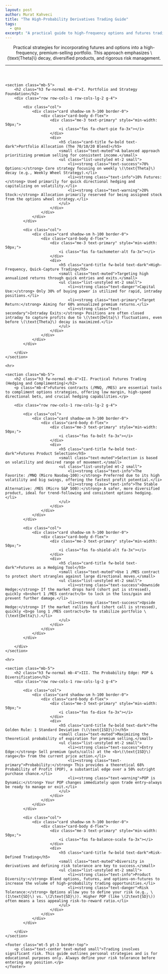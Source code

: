 ```yaml
---
layout: post
author: Murat Kahveci
title: "The High-Probability Derivatives Trading Guide"
tags:
  - qma
excerpt: "A practical guide to high-frequency options and futures trading, focusing on Theta decay, futures hedging, and portfolio diversification as practiced by Dr. Kahveci."
---
```


<div class="container my-5">
    <header class="mb-5">
        <p class="lead">Practical strategies for incorporating futures and options into a high-frequency, premium-selling portfolio. This approach emphasizes \(\text{Theta}\) decay, diversified products, and rigorous risk management.</p>
        <hr>
    </header>

    <section class="mb-5">
        <h2 class="h3 fw-normal mb-4">I. Portfolio and Strategy Foundation</h2>
        <div class="row row-cols-1 row-cols-lg-2 g-4">

            <div class="col">
                <div class="card shadow-sm h-100 border-0">
                    <div class="card-body d-flex">
                        <div class="me-3 text-primary" style="min-width: 50px;">
                            <i class="fas fa-chart-pie fa-3x"></i>
                        </div>
                        <div>
                            <h5 class="card-title fw-bold text-dark">Portfolio Allocation (The 70/10/20 Blend)</h5>
                            <small class="text-muted">A balanced approach prioritizing premium selling for consistent income.</small>
                            <ul class="list-unstyled mt-2 small">
                                <li><strong class="text-success">70% Options:</strong> Core strategy focusing on weekly \(\text{Theta}\) decay (e.g., Weekly Wheel Strategy).</li>
                                <li><strong class="text-info">10% Futures:</strong> Used primarily for quick directional hedging and capitalizing on volatility.</li>
                                <li><strong class="text-warning">20% Stock:</strong> Allocation primarily reserved for being assigned stock from the options wheel strategy.</li>
                            </ul>
                        </div>
                    </div>
                </div>
            </div>

            <div class="col">
                <div class="card shadow-sm h-100 border-0">
                    <div class="card-body d-flex">
                        <div class="me-3 text-primary" style="min-width: 50px;">
                            <i class="fas fa-tachometer-alt fa-3x"></i>
                        </div>
                        <div>
                            <h5 class="card-title fw-bold text-dark">High-Frequency, Quick-Capture Trading</h5>
                            <small class="text-muted">Targeting high annualized returns through quick entries and exits.</small>
                            <ul class="list-unstyled mt-2 small">
                                <li><strong class="text-danger">Capital Use:</strong> Only 30% of buying power is utilized for rapid, intraday positions.</li>
                                <li><strong class="text-primary">Target Return:</strong> Aiming for 60% annualized premium returns.</li>
                                <li><strong class="text-secondary">Intraday Exits:</strong> Positions are often closed intraday to capture profits due to \(\text{Delta}\) fluctuations, even before \(\text{Theta}\) decay is maximized.</li>
                            </ul>
                        </div>
                    </div>
                </div>
            </div>

        </div>
    </section>

    <hr>

    <section class="mb-5">
        <h2 class="h3 fw-normal mb-4">II. Practical Futures Trading (Hedging and Complimenting)</h2>
        <p class="mb-4">Futures contracts (/MNQ, /MES) are essential tools to compliment options strategies, offering low margin, high-speed directional bets, and crucial hedging capabilities.</p>
        
        <div class="row row-cols-1 row-cols-lg-2 g-4">

            <div class="col">
                <div class="card shadow-sm h-100 border-0">
                    <div class="card-body d-flex">
                        <div class="me-3 text-primary" style="min-width: 50px;">
                            <i class="fas fa-bolt fa-3x"></i>
                        </div>
                        <div>
                            <h5 class="card-title fw-bold text-dark">Futures Product Selection</h5>
                            <small class="text-muted">Selection is based on volatility and desired range of movement.</small>
                            <ul class="list-unstyled mt-2 small">
                                <li><strong class="text-info">The Favorite: /MNQ (Micro Nasdaq-100):</strong> Preferred due to its high volatility and big swings, offering the fastest profit potential.</li>
                                <li><strong class="text-info">The Stable Alternative: /MES (Micro S&P 500):</strong> A safer, more diversified product, ideal for trend-following and consistent options hedging.</li>
                            </ul>
                        </div>
                    </div>
                </div>
            </div>

            <div class="col">
                <div class="card shadow-sm h-100 border-0">
                    <div class="card-body d-flex">
                        <div class="me-3 text-primary" style="min-width: 50px;">
                            <i class="fas fa-shield-alt fa-3x"></i>
                        </div>
                        <div>
                            <h5 class="card-title fw-bold text-dark">Futures as a Hedging Tool</h5>
                            <small class="text-muted">Use 1 /MES contract to protect short strangles against large directional moves.</small>
                            <ul class="list-unstyled mt-2 small">
                                <li><strong class="text-success">Downside Hedge:</strong> If the market drops hard (short put is stressed), quickly <b>short 1 /MES contract</b> to lock in the loss/gain and prevent further damage.</li>
                                <li><strong class="text-success">Upside Hedge:</strong> If the market rallies hard (short call is stressed), quickly <b>go long 1 /MES contract</b> to stabilize portfolio \(\text{Delta}\).</li>
                            </ul>
                        </div>
                    </div>
                </div>
            </div>

        </div>
    </section>

    <hr>

    <section class="mb-5">
        <h2 class="h3 fw-normal mb-4">III. The Probability Edge: POP & Diversification</h2>
        <div class="row row-cols-1 row-cols-lg-2 g-4">
            
            <div class="col">
                <div class="card shadow-sm h-100 border-0">
                    <div class="card-body d-flex">
                        <div class="me-3 text-primary" style="min-width: 50px;">
                            <i class="fas fa-dice fa-3x"></i>
                        </div>
                        <div>
                            <h5 class="card-title fw-bold text-dark">The Golden Rule: 1 Standard Deviation (\(\text{1SD}\))</h5>
                            <small class="text-muted">Maximizing the theoretical probability of expiration for premium selling.</small>
                            <ul class="list-unstyled mt-2 small">
                                <li><strong class="text-success">Entry Edge:</strong> Sell premium (puts/calls) at the <b>\(\text{1SD}\) range</b> from the current price action.</li>
                                <li><strong class="text-primary">Probability:</strong> This provides a theoretical 68% Probability of Profit (POP), a substantial edge over a 50% outright purchase chance.</li>
                                <li><strong class="text-warning">POP is Dynamic:</strong> Your POP changes immediately upon trade entry—always be ready to manage or exit.</li>
                            </ul>
                        </div>
                    </div>
                </div>
            </div>

            <div class="col">
                <div class="card shadow-sm h-100 border-0">
                    <div class="card-body d-flex">
                        <div class="me-3 text-primary" style="min-width: 50px;">
                            <i class="fas fa-balance-scale fa-3x"></i>
                        </div>
                        <div>
                            <h5 class="card-title fw-bold text-dark">Risk-Defined Trading</h5>
                            <small class="text-muted">Diversity in derivatives and defining risk tolerance are key to success.</small>
                            <ul class="list-unstyled mt-2 small">
                                <li><strong class="text-info">Product Diversity:</strong> Blend options, futures, and options-on-futures to increase the volume of high-probability trading opportunities.</li>
                                <li><strong class="text-danger">Risk Tolerance:</strong> Options allow you to define your risk (e.g., \(1\text{SD}\) vs. \(2\text{SD}\)). Higher POP (like \(2\text{SD}\)) often means a less appealing risk-to-reward ratio.</li>
                            </ul>
                        </div>
                    </div>
                </div>
            </div>

        </div>
    </section>

    <footer class="mt-5 pt-3 border-top">
        <p class="text-center text-muted small">Trading involves significant risk. This guide outlines personal strategies and is for educational purposes only. Always define your risk tolerance before entering any position.</p>
    </footer>
</div>